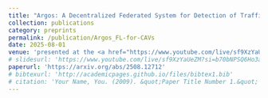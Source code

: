 ```yaml
---
title: "Argos: A Decentralized Federated System for Detection of Traffic Signs in CAVs"
collection: publications
category: preprints
permalink: /publication/Argos_FL-for-CAVs
date: 2025-08-01
venue: 'presented at the <a href="https://www.youtube.com/live/sf9XzYaUeZM?si=b70bNPSQ6Ho3aHXr">Flower Event</a>, University of Cambridge'
# slidesurl: 'https://www.youtube.com/live/sf9XzYaUeZM?si=b70bNPSQ6Ho3aHXr'
paperurl: 'https://arxiv.org/abs/2508.12712'
# bibtexurl: 'http://academicpages.github.io/files/bibtex1.bib'
# citation: 'Your Name, You. (2009). &quot;Paper Title Number 1.&quot; <i>Journal 1</i>. 1(1).'
---
```


